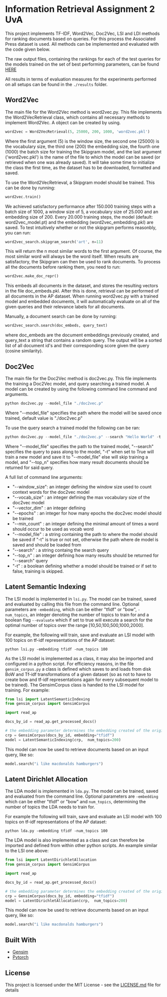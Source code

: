 # Information Retrieval Assignment 2 UvA

This project implements TF-IDF, Word2Vec, Doc2Vec, LSI and LDI methods for ranking documents based on queries. For this process the Associated Press dataset is used. All methods can be implemented and evaluated with the code given below.

The raw output files, containing the rankings for each of the test queries for the models trained on the set of best performing parameters, can be found [HERE](https://drive.google.com/drive/folders/1ftJ5btCgH-UCZLjAGs5G6On4gts4vnxI?usp=sharing)

All results in terms of evaluation measures for the experiments performed on all setups can be found in the `./results` folder.

## Word2Vec

The main file for the Word2Vec method is word2vec.py. This file implements the Word2VecRetrieval class, which contains all necessary methods to implement Word2Vec. A object can be created by using.

```python
word2vec = Word2VecRetrieval(5, 25000, 200, 1000, 'word2vec.pkl')
```

Where the first argument (5) is the window size, the second one (25000) is the vocabulary size, the third one (200) the embedding size, the fourth one (1000) the batch size for training the Skipgram model, and the last argument ('word2vec.pkl') is the name of the file to which the model can be saved (or retrieved when one was already saved). It will take some time to initialize the class the first time, as the dataset has to be downloaded, formatted and saved.

To use the Word2VecRetrieval, a Skipgram model should be trained. This can be done by running:


```python
word2vec.train()
```

We achieved satisfactory performance after 150.000 training steps with a batch size of 1000, a window size of 5, a vocabulary size of 25.000 and an embedding size of 200. Every 20.000 training steps, the model (default: word2vec_model.pt) and the embedding (word2vec_embedding.pkl) are saved. To test intuitively whether or not the skipgram performs reasonbly, you can run:

```python
word2vec_search.skipgram_search('art', n=11)
```

This will return the n most similar words to the first argument. Of course, the most similar word will always be the word itself. When results are satisfactory, the Skipgram can then be used to rank documents. To process all the documents before ranking them, you need to run:

```python
word2vec.make_doc_repr()
```

This embeds all documents in the dataset, and stores the resulting vectors in the file doc_embeds.pkl. After this is done, retrieval can be performed of all documents in the AP dataset. When running word2vec.py with a trained model and embedded documents, it will automatically evaluate on all of the given queries and their relevance labels for all documents.

Manually, a document search can be done by running:

```python
word2vec_search.search(doc_embeds, query_text)
```

where doc_embeds are the document embeddings previously created, and query_text a string that contains a random query. The output will be a sorted list of all document id's and their corresponding score given the query (cosine similarity).



## Doc2Vec

The main file for the Doc2Vec method is doc2vec.py. This file implements the training a Doc2Vec model, and query searching a trained model. A model can be created by using the following command line command and arguments.

```python
python doc2vec.py --model_file "./doc2vec.p"
```

Where "--model_file" specifies the path where the model will be saved once trained, default value is "./doc2vec.p"

To use the query search a trained model the following can be ran:

```python
python doc2vec.py --model_file "./doc2vec.p" --search "Hello World" -t 0 --top_n 7
```

Where "--model_file" specifies the path to the trained model, "--search" specifies the query to pass along to the model, "-t" when set to True will train a new model and save it to "--model_file" else will skip training a model, and "--top_n" specifies how many result documents should be returned for said query.

A full list of command line arguments:
* "--window_size": an integer defining the window size used to count context words for the doc2vec model
* "--vocab_size" : an integer defining the max vocabulary size of the doc2vec model
* "--vector_dim" : an integer defining 
* "--epochs"     : an integer for how many epochs the doc2vec model should be trained
* "--min_count"  : an integer defining the minimal amount of times a word should occur to be used as vocab word
* "--model_file" : a string containing the path to where the model should be saved if "-t" is true or not set, otherwise the path where de model is saved and should be loaded from
* "--search"     : a string containg the search query
* "--top_n"      : an integer defining how many results should be returned for "--search" query
* "-t"           : a boolean defining whether a model should be trained or if set to false, training is skipped.


## Latent Semantic Indexing

The LSI model is implemented in `lsi.py`. The model can be trained, saved and evaluated by calling this file from the command line. Optional parameters are `-embedding`, which can be either "tfidf" or "bow", `-num_topics`, an integer denoting the number of topics to train for and a boolean flag `--evaluate` which if set to true will execute a search for the optimal number of topics over the range [10,50,100,500,1000,2000].

For example, the following will train, save and evaluate an LSI model with 100 topics on tf-idf representations of the AP dataset:

`python lsi.py -embedding tfidf -num_topics 100`

As the LSI model is implemented as a class, it may also be imported and configured in a python script. For efficiency reasons, in the file `gensim_corpus.py` a class is defined which saves to and loads from disk BoW and Tf-idf transformations of a given dataset (so as not to have to create bow and tf-idf representations again for every subsequent model to be trained). The GensimCorpus class is handed to the LSI model for training. For example:

```python
from lsi import LatentSemanticIndexing
from gensim_corpus import GensimCorpus

import read_ap

docs_by_id = read_ap.get_processed_docs()

# the embedding parameter determines the embedding created of the original docs
crp = GensimCorpus(docs_by_id, embedding="tfidf")
model = LatentSemanticIndexing(crp,  num_topics=200)
```

This model can now be used to retrieve documents based on an input query, like so:

 ```python
 model.search("i like macdonalds hamburgers")
 ```


## Latent Dirichlet Allocation

The LDA model is implemented in `lda.py`. The model can be trained, saved and evaluated from the command line. Optional parameters are `-embedding` which can be either "tfidf" or "bow" and `num_topics`, determining the number of topics the LDA needs to train for. 

For example the following will train, save and evaluate an LSI model with 100 topics on tf-idf representations of the AP dataset:

`python lda.py -embedding tfidf -num_topics 100`

The LDA model is also implemented as a class and can therefore be imported and defined from within other python scripts. An example similar to the LSI one above:

```python
from lsi import LatentDirichletAllocation
from gensim_corpus import GensimCorpus

import read_ap

docs_by_id = read_ap.get_processed_docs()

# the embedding parameter determines the embedding created of the original docs
crp = GensimCorpus(docs_by_id, embedding="tfidf")
model = LatentDirichletAllocation(crp,  num_topics=200)
```

This model can now be used to retrieve documents based on an input query, like so:

 ```python
 model.search("i like macdonalds hamburgers")
 ```

## Built With

* [Gensim](https://radimrehurek.com/gensim/)
* [Pytorch](https://pytorch.org/)

## License

This project is licensed under the MIT License - see the [LICENSE.md](LICENSE.md) file for details
